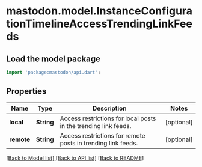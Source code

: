 # mastodon.model.InstanceConfigurationTimelineAccessTrendingLinkFeeds

## Load the model package
```dart
import 'package:mastodon/api.dart';
```

## Properties
Name | Type | Description | Notes
------------ | ------------- | ------------- | -------------
**local** | **String** | Access restrictions for local posts in the trending link feeds. | [optional] 
**remote** | **String** | Access restrictions for remote posts in trending link feeds. | [optional] 

[[Back to Model list]](../README.md#documentation-for-models) [[Back to API list]](../README.md#documentation-for-api-endpoints) [[Back to README]](../README.md)


